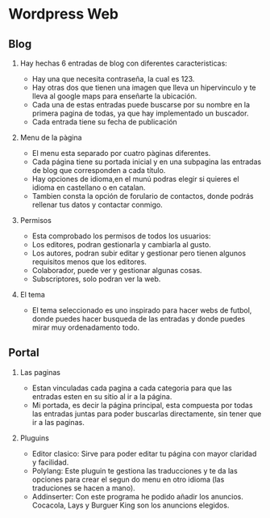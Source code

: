 # Wordpress Web


## Blog

1. Hay hechas 6 entradas de blog con diferentes caracteristicas:
   - Hay una que necesita contraseña, la cual es 123.
   - Hay otras dos que tienen una imagen que lleva un hipervinculo y te lleva al google maps para enseñarte la ubicación.
   - Cada una de estas entradas puede buscarse por su nombre en la primera pagina de todas, ya que hay implementado un buscador.
   - Cada entrada tiene su fecha de publicación

2. Menu de la pàgina
   - El menu esta separado por cuatro pàginas diferentes.
   - Cada página tiene su portada inicial y en una subpagina las entradas de blog que corresponden a cada título.
   - Hay opciones de idioma,en el munú podras elegir si quieres el idioma en castellano o en catalan.
   - Tambien consta la opción de forulario de contactos, donde podrás rellenar tus datos y contactar conmigo.
  
3. Permisos
   - Esta comprobado los permisos de todos los usuarios:
   - Los editores, podran gestionarla y cambiarla al gusto.
   - Los autores, podran subir editar y gestionar pero tienen algunos requisitos menos que los editores.
   - Colaborador, puede ver y gestionar algunas cosas.
   - Subscriptores, solo podran ver la web.
  
  4. El tema
     - El tema seleccionado es uno inspirado para hacer webs de futbol, donde puedes hacer busqueda de las entradas y donde puedes mirar muy ordenadamento todo.
    

## Portal

1. Las paginas
   - Estan vinculadas cada pagina a cada categoria para que las entradas esten en su sitio al ir a la página.
   - Mi portada, es decir la página principal, esta compuesta por todas las entradas juntas para poder buscarlas directamente, sin tener que ir a las paginas.

2. Pluguins
   - Editor clasico: Sirve para poder editar tu página con mayor claridad y facilidad.
   - Polylang: Este pluguin te gestiona las traducciones y te da las opciones para crear el segun do menu en otro idioma (las traduciones se hacen a mano).
   - Addinserter: Con este programa he podido añadir los anuncios. Cocacola, Lays y Burguer King son los anuncions elegidos.
